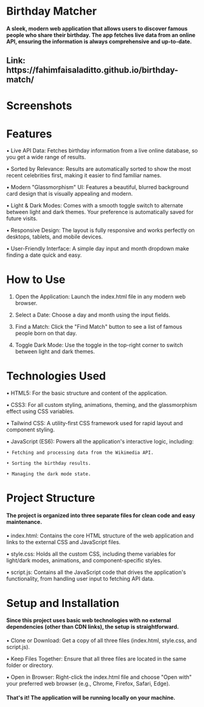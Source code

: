 # Birthday Matcher
<h4 align="left">A sleek, modern web application that allows users to discover famous people who share their birthday. The app fetches live data from an online API, ensuring the information is always comprehensive and up-to-date.</h4>
<h2 align="left">Link: https://fahimfaisaladitto.github.io/birthday-match/ </h2>

# Screenshots



# Features
• Live API Data: Fetches birthday information from a live online database, so you get a wide range of results.

• Sorted by Relevance: Results are automatically sorted to show the most recent celebrities first, making it easier to find familiar names.

• Modern "Glassmorphism" UI: Features a beautiful, blurred background card design that is visually appealing and modern.

• Light & Dark Modes: Comes with a smooth toggle switch to alternate between light and dark themes. Your preference is automatically saved for future visits.

• Responsive Design: The layout is fully responsive and works perfectly on desktops, tablets, and mobile devices.

• User-Friendly Interface: A simple day input and month dropdown make finding a date quick and easy.

# How to Use
1. Open the Application: Launch the index.html file in any modern web browser.

2. Select a Date: Choose a day and month using the input fields.

3. Find a Match: Click the "Find Match" button to see a list of famous people born on that day.

4. Toggle Dark Mode: Use the toggle in the top-right corner to switch between light and dark themes.

# Technologies Used
• HTML5: For the basic structure and content of the application.

• CSS3: For all custom styling, animations, theming, and the glassmorphism effect using CSS variables.

• Tailwind CSS: A utility-first CSS framework used for rapid layout and component styling.

• JavaScript (ES6): Powers all the application's interactive logic, including:

    • Fetching and processing data from the Wikimedia API.

    • Sorting the birthday results.

    • Managing the dark mode state.

# Project Structure
<h4 align="left">The project is organized into three separate files for clean code and easy maintenance.</h4>

• index.html: Contains the core HTML structure of the web application and links to the external CSS and JavaScript files.

• style.css: Holds all the custom CSS, including theme variables for light/dark modes, animations, and component-specific styles.

• script.js: Contains all the JavaScript code that drives the application's functionality, from handling user input to fetching API data.

# Setup and Installation
<h4 align="left">Since this project uses basic web technologies with no external dependencies (other than CDN links), the setup is straightforward.</h4>

• Clone or Download: Get a copy of all three files (index.html, style.css, and script.js).

• Keep Files Together: Ensure that all three files are located in the same folder or directory.

• Open in Browser: Right-click the index.html file and choose "Open with" your preferred web browser (e.g., Chrome, Firefox, Safari, Edge).

<h4 align="left">That's it! The application will be running locally on your machine.</h4>
